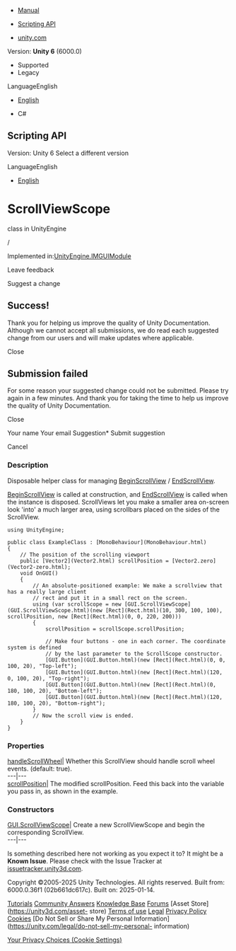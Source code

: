 [ ]()

  * [Manual](../Manual/index.html)
  * [Scripting API](../ScriptReference/index.html)

  * [unity.com](https://unity.com/)

Version: **Unity 6** (6000.0)

  * Supported
  * Legacy

LanguageEnglish

  * [English]()

  * C#

[ ](https://docs.unity3d.com)

## Scripting API

Version: Unity 6 Select a different version

LanguageEnglish

  * [English]()

# ScrollViewScope

class in UnityEngine

/

Implemented in:[UnityEngine.IMGUIModule](UnityEngine.IMGUIModule.html)

Leave feedback

Suggest a change

## Success!

Thank you for helping us improve the quality of Unity Documentation. Although
we cannot accept all submissions, we do read each suggested change from our
users and will make updates where applicable.

Close

## Submission failed

For some reason your suggested change could not be submitted. Please <a>try
again</a> in a few minutes. And thank you for taking the time to help us
improve the quality of Unity Documentation.

Close

Your name Your email Suggestion* Submit suggestion

Cancel

[ ]()

### Description

Disposable helper class for managing
[BeginScrollView](GUI.BeginScrollView.html) /
[EndScrollView](GUI.EndScrollView.html).

[BeginScrollView](GUI.BeginScrollView.html) is called at construction, and
[EndScrollView](GUI.EndScrollView.html) is called when the instance is
disposed. ScrollViews let you make a smaller area on-screen look 'into' a much
larger area, using scrollbars placed on the sides of the ScrollView.

    
    
    using UnityEngine;  
      
    public class ExampleClass : [MonoBehaviour](MonoBehaviour.html)
    {
        // The position of the scrolling viewport
        public [Vector2](Vector2.html) scrollPosition = [Vector2.zero](Vector2-zero.html);
        void OnGUI()
        {
            // An absolute-positioned example: We make a scrollview that has a really large client
            // rect and put it in a small rect on the screen.
            using (var scrollScope = new [GUI.ScrollViewScope](GUI.ScrollViewScope.html)(new [Rect](Rect.html)(10, 300, 100, 100), scrollPosition, new [Rect](Rect.html)(0, 0, 220, 200)))
            {
                scrollPosition = scrollScope.scrollPosition;  
      
                // Make four buttons - one in each corner. The coordinate system is defined
                // by the last parameter to the ScrollScope constructor.
                [GUI.Button](GUI.Button.html)(new [Rect](Rect.html)(0, 0, 100, 20), "Top-left");
                [GUI.Button](GUI.Button.html)(new [Rect](Rect.html)(120, 0, 100, 20), "Top-right");
                [GUI.Button](GUI.Button.html)(new [Rect](Rect.html)(0, 180, 100, 20), "Bottom-left");
                [GUI.Button](GUI.Button.html)(new [Rect](Rect.html)(120, 180, 100, 20), "Bottom-right");
            }
            // Now the scroll view is ended.
        }
    }
    

### Properties

[handleScrollWheel](GUI.ScrollViewScope-handleScrollWheel.html)| Whether this
ScrollView should handle scroll wheel events. (default: true).  
---|---  
[scrollPosition](GUI.ScrollViewScope-scrollPosition.html)| The modified
scrollPosition. Feed this back into the variable you pass in, as shown in the
example.  
  
### Constructors

[GUI.ScrollViewScope](GUI.ScrollViewScope-ctor.html)| Create a new
ScrollViewScope and begin the corresponding ScrollView.  
---|---  
  
Is something described here not working as you expect it to? It might be a
**Known Issue**. Please check with the Issue Tracker at
[issuetracker.unity3d.com](https://issuetracker.unity3d.com).

Copyright ©2005-2025 Unity Technologies. All rights reserved. Built from:
6000.0.36f1 (02b661dc617c). Built on: 2025-01-14.

[Tutorials](https://unity3d.com/learn) [Community
Answers](https://answers.unity3d.com) [Knowledge
Base](https://support.unity3d.com/hc/en-us)
[Forums](https://forum.unity3d.com) [Asset Store](https://unity3d.com/asset-
store) [Terms of use](https://docs.unity3d.com/Manual/TermsOfUse.html)
[Legal](https://unity.com/legal) [Privacy
Policy](https://unity.com/legal/privacy-policy)
[Cookies](https://unity.com/legal/cookie-policy) [Do Not Sell or Share My
Personal Information](https://unity.com/legal/do-not-sell-my-personal-
information)

[Your Privacy Choices (Cookie Settings)](javascript:void\(0\);)

